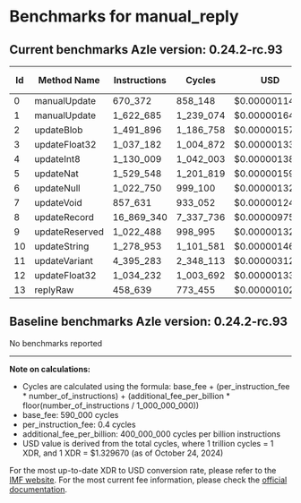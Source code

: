 # Benchmarks for manual_reply

## Current benchmarks Azle version: 0.24.2-rc.93

| Id  | Method Name    | Instructions | Cycles    | USD           | USD/Million Calls |
| --- | -------------- | ------------ | --------- | ------------- | ----------------- |
| 0   | manualUpdate   | 670_372      | 858_148   | $0.0000011411 | $1.14             |
| 1   | manualUpdate   | 1_622_685    | 1_239_074 | $0.0000016476 | $1.64             |
| 2   | updateBlob     | 1_491_896    | 1_186_758 | $0.0000015780 | $1.57             |
| 3   | updateFloat32  | 1_037_182    | 1_004_872 | $0.0000013361 | $1.33             |
| 4   | updateInt8     | 1_130_009    | 1_042_003 | $0.0000013855 | $1.38             |
| 5   | updateNat      | 1_529_548    | 1_201_819 | $0.0000015980 | $1.59             |
| 6   | updateNull     | 1_022_750    | 999_100   | $0.0000013285 | $1.32             |
| 7   | updateVoid     | 857_631      | 933_052   | $0.0000012407 | $1.24             |
| 8   | updateRecord   | 16_869_340   | 7_337_736 | $0.0000097568 | $9.75             |
| 9   | updateReserved | 1_022_488    | 998_995   | $0.0000013283 | $1.32             |
| 10  | updateString   | 1_278_953    | 1_101_581 | $0.0000014647 | $1.46             |
| 11  | updateVariant  | 4_395_283    | 2_348_113 | $0.0000031222 | $3.12             |
| 12  | updateFloat32  | 1_034_232    | 1_003_692 | $0.0000013346 | $1.33             |
| 13  | replyRaw       | 458_639      | 773_455   | $0.0000010284 | $1.02             |

## Baseline benchmarks Azle version: 0.24.2-rc.93

No benchmarks reported

---

**Note on calculations:**

-   Cycles are calculated using the formula: base_fee + (per_instruction_fee \* number_of_instructions) + (additional_fee_per_billion \* floor(number_of_instructions / 1_000_000_000))
-   base_fee: 590_000 cycles
-   per_instruction_fee: 0.4 cycles
-   additional_fee_per_billion: 400_000_000 cycles per billion instructions
-   USD value is derived from the total cycles, where 1 trillion cycles = 1 XDR, and 1 XDR = $1.329670 (as of October 24, 2024)

For the most up-to-date XDR to USD conversion rate, please refer to the [IMF website](https://www.imf.org/external/np/fin/data/rms_sdrv.aspx).
For the most current fee information, please check the [official documentation](https://internetcomputer.org/docs/current/developer-docs/gas-cost#execution).

